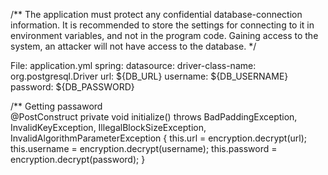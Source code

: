 /**
The application must protect any confidential database-connection information. It is recommended to store the settings for connecting to it in environment variables, and not in the program code. Gaining access to the system, an attacker will not have access to the database.
*/

File: application.yml
spring:
  datasource:
    driver-class-name: org.postgresql.Driver
    url: ${DB_URL}
    username: ${DB_USERNAME}
    password: ${DB_PASSWORD}


/** Getting passaword    
    @PostConstruct
    private void initialize() throws
            BadPaddingException,
            InvalidKeyException,
            IllegalBlockSizeException,
            InvalidAlgorithmParameterException {
        this.url = encryption.decrypt(url);
        this.username = encryption.decrypt(username);
        this.password = encryption.decrypt(password);
    }
